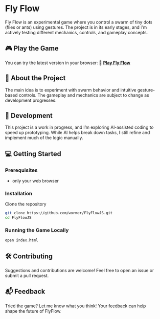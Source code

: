 # Fly Flow

Fly Flow is an experimental game where you control a swarm of tiny dots (flies or ants) using gestures. The project is in its early stages, and I'm actively testing different mechanics, controls, and gameplay concepts.  

## 🎮 Play the Game

You can try the latest version in your browser:
🔗 **[Play Fly Flow](https://dowlmox.com/flyflow/)**

## 📖 About the Project

The main idea is to experiment with swarm behavior and intuitive gesture-based controls. The gameplay and mechanics are subject to change as development progresses.

## 🚀 Development

This project is a work in progress, and I’m exploring AI-assisted coding to speed up prototyping. While AI helps break down tasks, I still refine and implement much of the logic manually.

## 💻 Getting Started

### Prerequisites
- only your web browser

### Installation
Clone the repository

```sh
git clone https://github.com/wormer/FlyFlowJS.git
cd FlyFlowJS
```

### Running the Game Locally
```sh
open index.html
```

## 🛠️ Contributing  

Suggestions and contributions are welcome! Feel free to open an issue or submit a pull request.  

## 📬 Feedback  

Tried the game? Let me know what you think! Your feedback can help shape the future of FlyFlow.  
